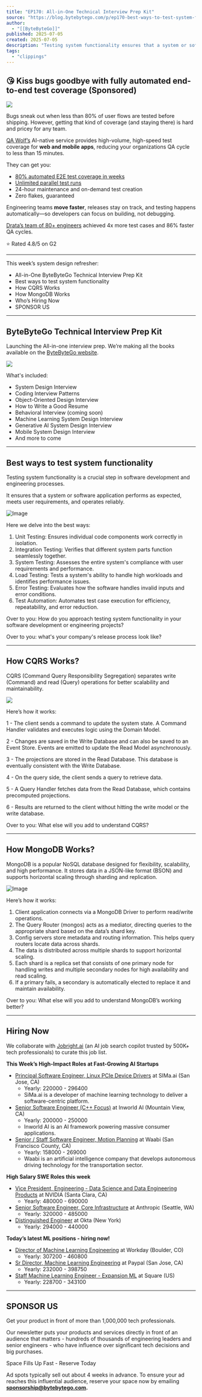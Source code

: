 ```yaml
---
title: "EP170: All-in-One Technical Interview Prep Kit"
source: "https://blog.bytebytego.com/p/ep170-best-ways-to-test-system-functionality?publication_id=817132&post_id=167542144&isFreemail=false&r=7br8e&triedRedirect=true"
author:
  - "[[ByteByteGo]]"
published: 2025-07-05
created: 2025-07-05
description: "Testing system functionality ensures that a system or software application performs as expected, meets user requirements, and operates reliably."
tags:
  - "clippings"
---
```

## 😘 Kiss bugs goodbye with fully automated end-to-end test coverage (Sponsored)

![](https://substackcdn.com/image/fetch/$s_!XqbG!)

Bugs sneak out when less than 80% of user flows are tested before shipping. However, getting that kind of coverage (and staying there) is hard and pricey for any team.

[QA Wolf’s](https://bit.ly/QAWolf_070525QAWolf) AI-native service provides high-volume, high-speed test coverage for **web and mobile apps**, reducing your organizations QA cycle to less than 15 minutes.

They can get you:

- [80% automated E2E test coverage in weeks](https://bit.ly/QAWolf_070525E2E)
- [Unlimited parallel test runs](https://bit.ly/QAWolf_070525Parallel)
- 24-hour maintenance and on-demand test creation
- Zero flakes, guaranteed

Engineering teams **move faster**, releases stay on track, and testing happens automatically—so developers can focus on building, not debugging.

[Drata’s team of 80+ engineers](https://bit.ly/QAWolf_070527Drata) achieved 4x more test cases and 86% faster QA cycles.

⭐ Rated 4.8/5 on G2

---

This week’s system design refresher:

- All-in-One ByteByteGo Technical Interview Prep Kit
- Best ways to test system functionality
- How CQRS Works
- How MongoDB Works
- Who’s Hiring Now
- SPONSOR US

---

## ByteByteGo Technical Interview Prep Kit

Launching the All-in-one interview prep. We’re making all the books available on the [ByteByteGo website](https://bytebytego.com/).

![](https://blog.bytebytego.com/p/%7B%22src%22:%22https://substack-post-media.s3.amazonaws.com/public/images/f836cb42-7734-4a14-8e10-a1f7a8efaac0_4406x6238.png%22,%22srcNoWatermark%22:null,%22fullscreen%22:null,%22imageSize%22:null,%22height%22:2061,%22width%22:1456,%22resizeWidth%22:null,%22bytes%22:5493101,%22alt%22:null,%22title%22:null,%22type%22:%22image/png%22,%22href%22:%22https://bytebytego.com/%22,%22belowTheFold%22:true,%22topImage%22:false,%22internalRedirect%22:%22https://blog.bytebytego.com/i/167542144?img=https%3A%2F%2Fsubstack-post-media.s3.amazonaws.com%2Fpublic%2Fimages%2Ff836cb42-7734-4a14-8e10-a1f7a8efaac0_4406x6238.png%22,%22isProcessing%22:false,%22align%22:null,%22offset%22:false})

What's included:

- System Design Interview
- Coding Interview Patterns
- Object-Oriented Design Interview
- How to Write a Good Resume
- Behavioral Interview (coming soon)
- Machine Learning System Design Interview
- Generative AI System Design Interview
- Mobile System Design Interview
- And more to come

---

## Best ways to test system functionality

Testing system functionality is a crucial step in software development and engineering processes.

It ensures that a system or software application performs as expected, meets user requirements, and operates reliably.

![Image](https://blog.bytebytego.com/p/%7B%22src%22:%22https://substack-post-media.s3.amazonaws.com/public/images/9e0f17b6-cec8-4607-a058-eae3e446b6a6_3327x3946.jpeg%22,%22srcNoWatermark%22:null,%22fullscreen%22:null,%22imageSize%22:null,%22height%22:1727,%22width%22:1456,%22resizeWidth%22:null,%22bytes%22:null,%22alt%22:%22Image%22,%22title%22:null,%22type%22:null,%22href%22:null,%22belowTheFold%22:true,%22topImage%22:false,%22internalRedirect%22:null,%22isProcessing%22:false,%22align%22:null,%22offset%22:false%7D)

Here we delve into the best ways:

1. Unit Testing: Ensures individual code components work correctly in isolation.
2. Integration Testing: Verifies that different system parts function seamlessly together.
3. System Testing: Assesses the entire system's compliance with user requirements and performance.
4. Load Testing: Tests a system's ability to handle high workloads and identifies performance issues.
5. Error Testing: Evaluates how the software handles invalid inputs and error conditions.
6. Test Automation: Automates test case execution for efficiency, repeatability, and error reduction.

Over to you: How do you approach testing system functionality in your software development or engineering projects?

Over to you: what's your company's release process look like?

---

## How CQRS Works?

CQRS (Command Query Responsibility Segregation) separates write (Command) and read (Query) operations for better scalability and maintainability.

![](https://blog.bytebytego.com/p/%7B%22src%22:%22https://substack-post-media.s3.amazonaws.com/public/images/df32b82e-fb8e-4d38-82b1-b018168fa88a_2360x2770.png%22,%22srcNoWatermark%22:null,%22fullscreen%22:null,%22imageSize%22:null,%22height%22:1709,%22width%22:1456,%22resizeWidth%22:null,%22bytes%22:293494,%22alt%22:null,%22title%22:null,%22type%22:%22image/png%22,%22href%22:null,%22belowTheFold%22:true,%22topImage%22:false,%22internalRedirect%22:%22https://blog.bytebytego.com/i/167542144?img=https%3A%2F%2Fsubstack-post-media.s3.amazonaws.com%2Fpublic%2Fimages%2Fdf32b82e-fb8e-4d38-82b1-b018168fa88a_2360x2770.png%22,%22isProcessing%22:false,%22align%22:null,%22offset%22:false})

Here’s how it works:

1 - The client sends a command to update the system state. A Command Handler validates and executes logic using the Domain Model.

2 - Changes are saved in the Write Database and can also be saved to an Event Store. Events are emitted to update the Read Model asynchronously.

3 - The projections are stored in the Read Database. This database is eventually consistent with the Write Database.

4 - On the query side, the client sends a query to retrieve data.

5 - A Query Handler fetches data from the Read Database, which contains precomputed projections.

6 - Results are returned to the client without hitting the write model or the write database.

Over to you: What else will you add to understand CQRS?

---

## How MongoDB Works?

MongoDB is a popular NoSQL database designed for flexibility, scalability, and high performance. It stores data in a JSON-like format (BSON) and supports horizontal scaling through sharding and replication.

![Image](https://blog.bytebytego.com/p/%7B%22src%22:%22https://substack-post-media.s3.amazonaws.com/public/images/95a38be8-f32e-4539-8900-5e9d6f9d40bf_2360x2770.png%22,%22srcNoWatermark%22:null,%22fullscreen%22:null,%22imageSize%22:null,%22height%22:1709,%22width%22:1456,%22resizeWidth%22:null,%22bytes%22:null,%22alt%22:%22Image%22,%22title%22:null,%22type%22:null,%22href%22:null,%22belowTheFold%22:true,%22topImage%22:false,%22internalRedirect%22:null,%22isProcessing%22:false,%22align%22:null,%22offset%22:false%7D)

Here’s how it works:

1. Client application connects via a MongoDB Driver to perform read/write operations.
2. The Query Router (mongos) acts as a mediator, directing queries to the appropriate shard based on the data’s shard key.
3. Config servers store metadata and routing information. This helps query routers locate data across shards.
4. The data is distributed across multiple shards to support horizontal scaling.
5. Each shard is a replica set that consists of one primary node for handling writes and multiple secondary nodes for high availability and read scaling.
6. If a primary fails, a secondary is automatically elected to replace it and maintain availability.

Over to you: What else will you add to understand MongoDB’s working better?

---

## Hiring Now

We collaborate with [Jobright.ai](http://jobright.ai/) (an AI job search copilot trusted by 500K+ tech professionals) to curate this job list.

**This Week’s High-Impact Roles at Fast-Growing AI Startups**

- [Principal Software Engineer, Linux PCIe Device Drivers](https://jobright.ai/jobs/info/68668aa559353880afcefa97?utm_source=1118&utm_campaign=alex&utm_id=68668aa559353880afcefa97) at SIMa.ai (San Jose, CA)
	- Yearly: 220000 - 296400
	- SiMa.ai is a developer of machine learning technology to deliver a software-centric platform.
- [Senior Software Engineer (C++ Focus)](https://jobright.ai/jobs/info/67ef0948b351fb114fa66c63?utm_source=1118&utm_campaign=alex&utm_id=67ef0948b351fb114fa66c63) at Inworld AI (Mountain View, CA)
	- Yearly: 200000 - 250000
	- Inworld AI is an AI framework powering massive consumer applications.
- [Senior / Staff Software Engineer, Motion Planning](https://jobright.ai/jobs/info/6865860b0e5363198828c216?utm_source=1118&utm_campaign=alex&utm_id=6865860b0e5363198828c216) at Waabi (San Francisco County, CA)
	- Yearly: 158000 - 269000
	- Waabi is an artificial intelligence company that develops autonomous driving technology for the transportation sector.

**High Salary SWE Roles this week**

- [Vice President, Engineering - Data Science and Data Engineering Products](https://jobright.ai/jobs/info/686638262c1cddecd10a6ebd?utm_source=1118&utm_campaign=alex&utm_id=686638262c1cddecd10a6ebd) at NVIDIA (Santa Clara, CA)
	- Yearly: 480000 - 690000
- [Senior Software Engineer, Core Infrastructure](https://jobright.ai/jobs/info/6866cd537c56ed378acbf3ad?utm_source=1118&utm_campaign=alex&utm_id=6866cd537c56ed378acbf3ad) at Anthropic (Seattle, WA)
	- Yearly: 320000 - 485000
- [Distinguished Engineer](https://jobright.ai/jobs/info/68371ba89b836b94bf14fa3a?utm_source=1118&utm_campaign=alex&utm_id=68371ba89b836b94bf14fa3a) at Okta (New York)
	- Yearly: 294000 - 440000

**Today’s latest ML positions - hiring now!**

- [Director of Machine Learning Engineering](https://jobright.ai/jobs/info/686669879799969447134374?utm_source=1118&utm_campaign=alex&utm_id=686669879799969447134374) at Workday (Boulder, CO)
	- Yearly: 307200 - 460800
- [Sr Director, Machine Learning Engineering](https://jobright.ai/jobs/info/6866cc7f0da8cdd92bc4686a?utm_source=1118&utm_campaign=alex&utm_id=6866cc7f0da8cdd92bc4686a) at Paypal (San Jose, CA)
	- Yearly: 232000 - 398750
- [Staff Machine Learning Engineer - Expansion ML](https://jobright.ai/jobs/info/67f3d68640f2301ebbe7bf3d?utm_source=1118&utm_campaign=alex&utm_id=67f3d68640f2301ebbe7bf3d) at Square (US)
	- Yearly: 228700 - 343100

---

## SPONSOR US

Get your product in front of more than 1,000,000 tech professionals.

Our newsletter puts your products and services directly in front of an audience that matters - hundreds of thousands of engineering leaders and senior engineers - who have influence over significant tech decisions and big purchases.

Space Fills Up Fast - Reserve Today

Ad spots typically sell out about 4 weeks in advance. To ensure your ad reaches this influential audience, reserve your space now by emailing **sponsorship@bytebytego.com.**